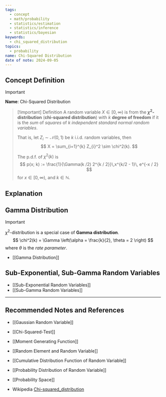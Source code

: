 ```yaml
---
tags:
  - concept
  - math/probability
  - statistics/estimation
  - statistics/inference
  - statistics/bayesian
keywords:
  - chi_squared_distribution
topics:
  - probability
name: Chi-Squared Distribution
date of note: 2024-09-05
---
```


## Concept Definition

>[!important]
>**Name**: Chi-Squared Distribution

>[!important] Definition
>A random variable $X\in [0,\infty)$ is from the **$\chi^2$-distribution** (**chi-squared distribution**) with $k$ **degree of freedom** if it is the *sum* of *squares* of  $k$ *independent standard normal random variables*.
>
>That is, let $Z_{i} \sim \mathcal{N}(0,1)$ be $k$ i.i.d. random variables, then 
>$$
>X = \sum_{i=1}^{k} Z_{i}^2 \sim \chi^2(k).
>$$
>
>The p.d.f. of $\chi^2(k)$ is 
>$$
>p(x; k) := \frac{1}{\Gamma(k /2) 2^{k / 2}}\,x^{k/2 - 1}\, e^{-x / 2}
>$$
>for $x \in [0,\infty),$ and $k \in \mathbb{N}.$






## Explanation



## Gamma Distribution

>[!important]
>$\chi^2$-distribution is a special case of **Gamma distribution**.
>$$
>\chi^2(k) = \Gamma \left(\alpha = \frac{k}{2}, \theta = 2 \right)
>$$
>where $\theta$ is the *rate parameter*.

- [[Gamma Distribution]]


## Sub-Exponential, Sub-Gamma Random Variables

- [[Sub-Exponential Random Variables]]
- [[Sub-Gamma Random Variables]]



-----------
##  Recommended Notes and References


- [[Gaussian Random Variable]]
- [[Chi-Squared-Test]]


- [[Moment Generating Function]]
- [[Random Element and Random Variable]]
- [[Cumulative Distribution Function of Random Variable]]
- [[Probability Distribution of Random Variable]]
- [[Probability Space]]

- Wikipedia [Chi-squared_distribution](https://en.wikipedia.org/wiki/Chi-squared_distribution)